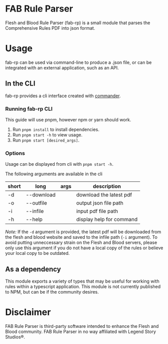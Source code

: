 # FAB Rule Parser

Flesh and Blood Rule Parser (fab-rp) is a small module that parses the Comprehensive Rules PDF into json format.

# Usage

fab-rp can be used via command-line to produce a .json file, or can be integrated with an external application, such as an API.

## In the CLI

fab-rp provides a cli interface created with [commander](https://github.com/tj/commander.js).

### Running fab-rp CLI

This guide will use pnpm, however npm or yarn should work.

1. Run ```pnpm install``` to install dependencies.
2. Run ```pnpm start -h``` to view usage.
3. Run ```pnpm start [desired_args]```.

### Options

Usage can be displayed from cli with ```pnpm start -h```.

The following arguments are available in the cli

| short | long       | args   | description                  |
|-------|------------|--------|------------------------------|
| -d    | --download |        | download the latest pdf      |
| -o    | --outfile  | <path> | output json file path        |
| -i    | --infile   | <path> | input pdf file path          |
| -h    | --help     |        | display help for command     |

*Note:* If the ```-d``` argument is provided, the latest pdf will be downloaded from the flesh and blood website and saved to the infile path (```-i``` argument). To avoid putting unneccessary strain on the Flesh and Blood servers, please only use this argument if you do not have a local copy of the rules or believe your local copy to be outdated.

## As a dependency

This module exports a variety of types that may be useful for working with rules within a typescript application. This module is not currently published to NPM, but can be if the community desires.

# Disclaimer

FAB Rule Parser is third-party software intended to enhance the Flesh and Blood community. FAB Rule Parser in no way affiliated with Legend Story Studios®.